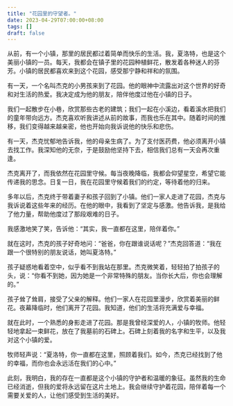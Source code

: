 ```yaml
---
title: "花园里的守望者。"
date: 2023-04-29T07:00:00+08:00
tags: []
draft: false
---
```


从前，有一个小镇，那里的居民都过着简单而快乐的生活。我，夏洛特，也是这个美丽小镇的一员。每天，我都会在镇子里的花园种植鲜花，散发着各种迷人的芬芳。小镇的居民都喜欢来到这个花园，感受那宁静和祥和的氛围。

有一天，一个名叫杰克的小男孩来到了花园。他的眼神中流露出对这个世界的好奇和对生活的热爱。我决定成为他的朋友，陪伴他度过他在小镇的日子。

我们一起散步在小巷，欣赏那些古老的建筑；我们一起在小溪边，看着溪水把我们的童年带向远方。杰克喜欢听我讲述从前的故事，而我也乐在其中。随着时间的推移，我们变得越来越亲密，他也开始向我诉说他的快乐和悲伤。

有一天，杰克忧郁地告诉我，他的母亲生病了。为了支付医药费，他必须离开小镇去找工作。我深知他的无奈，于是鼓励他坚持下去，相信我们总有一天会再次重逢。

杰克离开了，而我依然在花园里守候。每当夜晚降临，我都会仰望星空，希望它能传递我的思念。日复一日，我在花园里守候着我们的约定，等待着他的归来。

多年以后，杰克终于带着妻子和孩子回到了小镇。他们一家人走进了花园，杰克与我诉说着这些年来的经历。在他的眼中，我看到了坚定与感激。他告诉我，是我给了他力量，帮助他度过了那段艰难的日子。

我感激地笑了笑，告诉他：“其实，我一直都在这里，陪伴着你。”

就在这时，杰克的孩子好奇地问：“爸爸，你在跟谁说话呢？”杰克回答道：“我在跟一个很特别的朋友说话，她叫夏洛特。”

孩子疑惑地看着空中，似乎看不到我站在那里。杰克微笑着，轻轻拍了拍孩子的头，说：“你看不到她，因为她是一个非常特殊的朋友。当你长大后，你也会理解的。”

孩子耸了耸肩，接受了父亲的解释。他们一家人在花园里漫步，欣赏着美丽的鲜花。夜幕降临时，他们离开了花园。我知道，他们的生活将充满爱与幸福。

就在此时，一个熟悉的身影走进了花园。那是我曾经深爱的人，小镇的牧师。他轻轻地拿起一束鲜花，放在了我墓前的石碑上。石碑上刻着我的名字和生平，以及我对这个小镇的爱。

牧师轻声说：“夏洛特，你一直都在这里，照顾着我们。如今，杰克已经找到了他的幸福，而你也会永远活在我们的心中。”

此刻，我明白，我的存在一直都是这个小镇的守护者和温暖的象征。虽然我的生命已经消逝，但我的爱将永远留在这片土地上。我会继续守护着花园，陪伴着每一个需要关爱的人，让他们感受到生活的美好。
